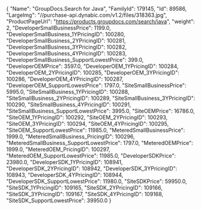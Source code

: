 {
    "Name": "GroupDocs.Search for Java",
    "FamilyId": 179145,
    "Id": 89586,
    "LargeImg": "//purchase-api.dynabic.com/v1.2/files/318363.jpg",
    "ProductPageUrl": "https://products.groupdocs.com/search/java",
    "weight": 2,
    "DeveloperSmallBusinessPrice": 1199.0,
    "DeveloperSmallBusiness_1YPricingID": 100280,
    "DeveloperSmallBusiness_2YPricingID": 100281,
    "DeveloperSmallBusiness_3YPricingID": 100282,
    "DeveloperSmallBusiness_4YPricingID": 100283,
    "DeveloperSmallBusiness_SupportLowestPrice": 399.0,
    "DeveloperOEMPrice": 3597.0,
    "DeveloperOEM_1YPricingID": 100284,
    "DeveloperOEM_2YPricingID": 100285,
    "DeveloperOEM_3YPricingID": 100286,
    "DeveloperOEM_4YPricingID": 100287,
    "DeveloperOEM_SupportLowestPrice": 1797.0,
    "SiteSmallBusinessPrice": 5995.0,
    "SiteSmallBusiness_1YPricingID": 100288,
    "SiteSmallBusiness_2YPricingID": 100289,
    "SiteSmallBusiness_3YPricingID": 100290,
    "SiteSmallBusiness_4YPricingID": 100291,
    "SiteSmallBusiness_SupportLowestPrice": 3995.0,
    "SiteOEMPrice": 16786.0,
    "SiteOEM_1YPricingID": 100292,
    "SiteOEM_2YPricingID": 100293,
    "SiteOEM_3YPricingID": 100294,
    "SiteOEM_4YPricingID": 100295,
    "SiteOEM_SupportLowestPrice": 11985.0,
    "MeteredSmallBusinessPrice": 1999.0,
    "MeteredSmallBusiness_PricingID": 100296,
    "MeteredSmallBusiness_SupportLowestPrice": 1797.0,
    "MeteredOEMPrice": 1999.0,
    "MeteredOEM_PricingID": 100297,
    "MeteredOEM_SupportLowestPrice": 11985.0,
    "DeveloperSDKPrice": 23980.0,
    "DeveloperSDK_1YPricingID": 108941,
    "DeveloperSDK_2YPricingID": 108942,
    "DeveloperSDK_3YPricingID": 108943,
    "DeveloperSDK_4YPricingID": 108944,
    "DeveloperSDK_SupportLowestPrice": 11980.0,
    "SiteSDKPrice": 59950.0,
    "SiteSDK_1YPricingID": 109165,
    "SiteSDK_2YPricingID": 109166,
    "SiteSDK_3YPricingID": 109167,
    "SiteSDK_4YPricingID": 109168,
    "SiteSDK_SupportLowestPrice": 39950.0
}